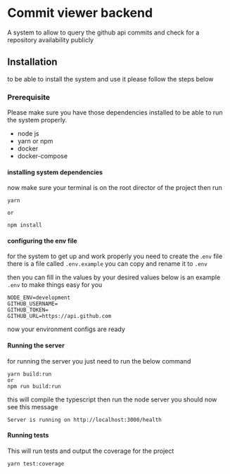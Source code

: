 # Commit viewer backend

A system to allow to query the github api commits 
and check for a repository availability publicly

## Installation
to be able to install the system and use it please follow the steps below

### Prerequisite

Please make sure you have those dependencies installed to be able to run the system properly.

- node js
- yarn or npm
- docker
- docker-compose

#### installing system dependencies

now make sure your terminal is on the root director of the project
then run

```
yarn 

or 

npm install
```

#### configuring the env file

for the system to get up and work properly you need to create the .`env` file
there is a file called `.env.example` you can copy and rename it to `.env`

then you can fill in the values by your desired values below is an example `.env` to make things easy for you

```
NODE_ENV=development
GITHUB_USERNAME=
GITHUB_TOKEN=
GITHUB_URL=https://api.github.com
```

now your environment configs are ready

#### Running the server 

for running the server you just need to run the below command

```
yarn build:run
or
npm run build:run
```

this will compile the typescript then run the node server you should now see this message

```
Server is running on http://localhost:3000/health
```

#### Running tests 
This will run tests and output the coverage for the project

```
yarn test:coverage
```



